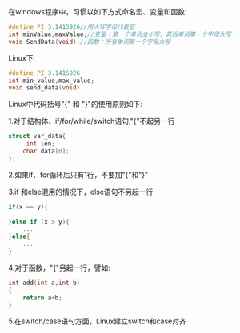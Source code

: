 在windows程序中，习惯以如下方式命名宏、变量和函数:

```c
#define PI 3.1415926//用大写字母代表宏
int minValue,maxValue;//变量：第一个单词全小写，其后单词第一个字母大写
void SendData(void);//函数：所有单词第一个字母大写
```

Linux下:

```c
#define PI 3.1415926
int min_value,max_value;
void send_data(void)
```

Linux中代码括号"{" 和 "}"的使用原则如下:

1.对于结构体、if/for/while/switch语句,"{"不起另一行


```c
struct var_data{
     int len;  
    char data[0];
};
```

2.如果if、for循环后只有1行，不要加"{"和"}"

3.if 和else混用的情况下，else语句不另起一行

```c
if(x == y){
    ...
}else if (x > y){
    ...
}else{
    ...
}
```

4.对于函数，"{"另起一行，譬如:

```c
int add(int a,int b)
{
    return a+b;    
}
```

5.在switch/case语句方面，Linux建立switch和case对齐